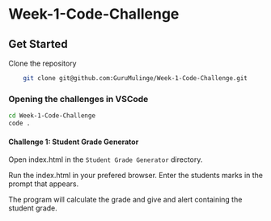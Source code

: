 # Week-1-Code-Challenge

## Get Started
Clone the repository
````bash
    git clone git@github.com:GuruMulinge/Week-1-Code-Challenge.git
````

### Opening the challenges in VSCode
````bash
cd Week-1-Code-Challenge
code .
````

#### Challenge 1: Student Grade Generator 
Open index.html in the ``Student Grade Generator`` directory.

Run the index.html in your prefered browser. 
Enter the students marks in the prompt that appears. 

The program will calculate the grade and give and alert containing the student grade. 



